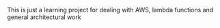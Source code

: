 This is just a learning project for dealing with AWS, lambda functions and general architectural work
